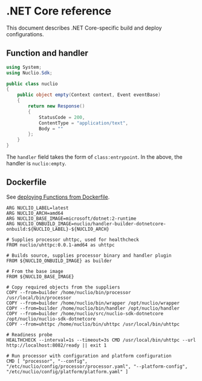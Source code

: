 # .NET Core reference

This document describes .NET Core-specific build and deploy configurations.

## Function and handler

```cs
using System;
using Nuclio.Sdk;

public class nuclio
{
	public object empty(Context context, Event eventBase)
	{
		return new Response()
		{
			StatusCode = 200,
			ContentType = "application/text",
			Body = ""
		};
	}
}
```

The `handler` field takes the form of `class:entrypoint`. In the above, the handler is `nuclio:empty`. 

## Dockerfile
See [deploying Functions from Dockerfile](/docs/tasks/deploy-functions-from-dockerfile.md).

```
ARG NUCLIO_LABEL=latest
ARG NUCLIO_ARCH=amd64
ARG NUCLIO_BASE_IMAGE=microsoft/dotnet:2-runtime
ARG NUCLIO_ONBUILD_IMAGE=nuclio/handler-builder-dotnetcore-onbuild:${NUCLIO_LABEL}-${NUCLIO_ARCH}

# Supplies processor uhttpc, used for healthcheck
FROM nuclio/uhttpc:0.0.1-amd64 as uhttpc

# Builds source, supplies processor binary and handler plugin
FROM ${NUCLIO_ONBUILD_IMAGE} as builder

# From the base image
FROM ${NUCLIO_BASE_IMAGE}

# Copy required objects from the suppliers
COPY --from=builder /home/nuclio/bin/processor /usr/local/bin/processor
COPY --from=builder /home/nuclio/bin/wrapper /opt/nuclio/wrapper
COPY --from=builder /home/nuclio/bin/handler /opt/nuclio/handler
COPY --from=builder /home/nuclio/src/nuclio-sdk-dotnetcore /opt/nuclio/nuclio-sdk-dotnetcore
COPY --from=uhttpc /home/nuclio/bin/uhttpc /usr/local/bin/uhttpc

# Readiness probe
HEALTHCHECK --interval=1s --timeout=3s CMD /usr/local/bin/uhttpc --url http://localhost:8082/ready || exit 1

# Run processor with configuration and platform configuration
CMD [ "processor", "--config", "/etc/nuclio/config/processor/processor.yaml", "--platform-config", "/etc/nuclio/config/platform/platform.yaml" ]
```
